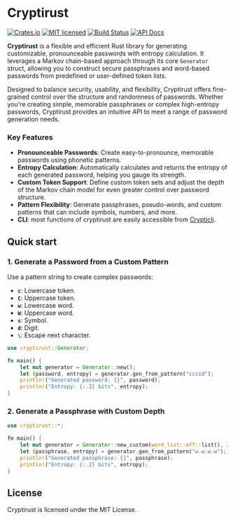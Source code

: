 # Cryptirust
[![Crates.io][crates-badge]][crates-url]
[![MIT licensed][mit-badge]][mit-url]
[![Build Status][ci-badge]][ci-url]
[![API Docs][docs-badge]][docs-url]

[crates-badge]: https://img.shields.io/crates/v/cryptirust.svg
[crates-url]: https://crates.io/crates/cryptirust
[mit-badge]: https://img.shields.io/badge/license-MIT-blue.svg
[mit-url]: https://github.com/francescoalemanno/cryptirust/blob/master/LICENSE
[ci-badge]: https://github.com/francescoalemanno/cryptirust/actions/workflows/rust.yml/badge.svg?branch=master
[ci-url]: https://github.com/francescoalemanno/cryptirust/actions/workflows/rust.yml
[docs-badge]: https://img.shields.io/badge/API-Docs-blue
[docs-url]: https://docs.rs/cryptirust/latest/cryptirust

<!-- cargo-sync-readme start -->

**Cryptirust** is a flexible and efficient Rust library for generating customizable, pronounceable passwords with entropy calculation. It leverages a Markov chain-based approach through its core `Generator` struct, allowing you to construct secure passphrases and word-based passwords from predefined or user-defined token lists.

Designed to balance security, usability, and flexibility, Cryptirust offers fine-grained control over the structure and randomness of passwords. Whether you're creating simple, memorable passphrases or complex high-entropy passwords, Cryptirust provides an intuitive API to meet a range of password generation needs.

### Key Features

- **Pronounceable Passwords**: Create easy-to-pronounce, memorable passwords using phonetic patterns.
- **Entropy Calculation**: Automatically calculates and returns the entropy of each generated password, helping you gauge its strength.
- **Custom Token Support**: Define custom token sets and adjust the depth of the Markov chain model for even greater control over password structure.
- **Pattern Flexibility**: Generate passphrases, pseudo-words, and custom patterns that can include symbols, numbers, and more.
- **CLI**: most functions of cryptirust are easily accessible from [Crypticli](`crypticli::cli`).

## Quick start

### 1. Generate a Password from a Custom Pattern

Use a pattern string to create complex passwords:

- **`c`**: Lowercase token.
- **`C`**: Uppercase token.
- **`w`**: Lowercase word.
- **`W`**: Uppercase word.
- **`s`**: Symbol.
- **`d`**: Digit.
- **`\`**: Escape next character.

```rust
use cryptirust::Generator;

fn main() {
    let mut generator = Generator::new();
    let (password, entropy) = generator.gen_from_pattern("cccsd");
    println!("Generated password: {}", password);
    println!("Entropy: {:.2} bits", entropy);
}
```

### 2. Generate a Passphrase with Custom Depth

```rust
use cryptirust::*;

fn main() {
    let mut generator = Generator::new_custom(word_list::eff::list(), 2).unwrap();
    let (passphrase, entropy) = generator.gen_from_pattern("w.w.w.w");;
    println!("Generated passphrase: {}", passphrase);
    println!("Entropy: {:.2} bits", entropy);
}
```

## License

Cryptirust is licensed under the MIT License.


<!-- cargo-sync-readme end -->
